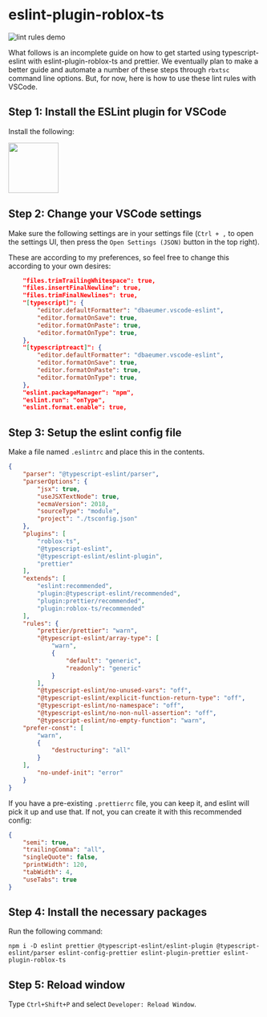 # eslint-plugin-roblox-ts

![lint rules demo](https://user-images.githubusercontent.com/15217173/64753460-ed490e80-d4e8-11e9-9af9-06fb1a0aceae.gif)


What follows is an incomplete guide on how to get started using typescript-eslint with eslint-plugin-roblox-ts and prettier. We eventually plan to make a better guide and automate a number of these steps through `rbxtsc` command line options. But, for now, here is how to use these lint rules with VSCode.

## Step 1: Install the ESLint plugin for VSCode
Install the following:

<a href="https://marketplace.visualstudio.com/items?itemName=dbaeumer.vscode-eslint"><img src="https://camo.githubusercontent.com/e16321b339b250b46af5bcb05ed36892e6770342/68747470733a2f2f64626165756d65722e67616c6c65727963646e2e76736173736574732e696f2f657874656e73696f6e732f64626165756d65722f7673636f64652d65736c696e742f312e392e312f313536363239383133363236392f4d6963726f736f66742e56697375616c53747564696f2e53657276696365732e49636f6e732e44656661756c74" data-canonical-src="https://dbaeumer.gallerycdn.vsassets.io/extensions/dbaeumer/vscode-eslint/1.9.1/1566298136269/Microsoft.VisualStudio.Services.Icons.Default" width="100" height="100"></a>

<!-- 
<a href="https://marketplace.visualstudio.com/items?itemName=esbenp.prettier-vscode"><img src="https://camo.githubusercontent.com/439873e3a6c9faa27a6f9d69ab8a9cc91bf7dc84/68747470733a2f2f657362656e702e67616c6c65727963646e2e76736173736574732e696f2f657874656e73696f6e732f657362656e702f70726574746965722d7673636f64652f312e31302e302f313536363537333135313038332f4d6963726f736f66742e56697375616c53747564696f2e53657276696365732e49636f6e732e44656661756c74" data-canonical-src="https://esbenp.gallerycdn.vsassets.io/extensions/esbenp/prettier-vscode/1.10.0/1566573151083/Microsoft.VisualStudio.Services.Icons.Default" width="100" height="100"></a>
-->

## Step 2: Change your VSCode settings
Make sure the following settings are in your settings file (`Ctrl + ,` to open the settings UI, then press the `Open Settings (JSON)` button in the top right).

These are according to my preferences, so feel free to change this according to your own desires:
```json
	"files.trimTrailingWhitespace": true,
	"files.insertFinalNewline": true,
	"files.trimFinalNewlines": true,
	"[typescript]": {
		"editor.defaultFormatter": "dbaeumer.vscode-eslint",
		"editor.formatOnSave": true,
		"editor.formatOnPaste": true,
		"editor.formatOnType": true,
	},
	"[typescriptreact]": {
		"editor.defaultFormatter": "dbaeumer.vscode-eslint",
		"editor.formatOnSave": true,
		"editor.formatOnPaste": true,
		"editor.formatOnType": true,
	},
	"eslint.packageManager": "npm",
	"eslint.run": "onType",
	"eslint.format.enable": true,
```

## Step 3: Setup the eslint config file
Make a file named `.eslintrc` and place this in the contents.

```json
{
    "parser": "@typescript-eslint/parser",
    "parserOptions": {
        "jsx": true,
        "useJSXTextNode": true,
        "ecmaVersion": 2018,
        "sourceType": "module",
        "project": "./tsconfig.json"
    },
    "plugins": [
        "roblox-ts",
        "@typescript-eslint",
        "@typescript-eslint/eslint-plugin",
        "prettier"
    ],
    "extends": [
        "eslint:recommended",
        "plugin:@typescript-eslint/recommended",
        "plugin:prettier/recommended",
        "plugin:roblox-ts/recommended"
    ],
    "rules": {
        "prettier/prettier": "warn",
        "@typescript-eslint/array-type": [
            "warn",
            {
                "default": "generic",
                "readonly": "generic"
            }
        ],
        "@typescript-eslint/no-unused-vars": "off",
        "@typescript-eslint/explicit-function-return-type": "off",
        "@typescript-eslint/no-namespace": "off",
        "@typescript-eslint/no-non-null-assertion": "off",
        "@typescript-eslint/no-empty-function": "warn",
	"prefer-const": [
		"warn",
		{
			"destructuring": "all"
		}
	],
        "no-undef-init": "error"
    }
}
```
If you have a pre-existing `.prettierrc` file, you can keep it, and eslint will pick it up and use that.
If not, you can create it with this recommended config:
```json
{
	"semi": true,
	"trailingComma": "all",
	"singleQuote": false,
	"printWidth": 120,
	"tabWidth": 4,
	"useTabs": true
}
```

## Step 4: Install the necessary packages

Run the following command:

`npm i -D eslint prettier @typescript-eslint/eslint-plugin @typescript-eslint/parser eslint-config-prettier eslint-plugin-prettier eslint-plugin-roblox-ts`

<!-- For roact development: npm i -D eslint-config-react -->

## Step 5: Reload window
Type `Ctrl+Shift+P` and select `Developer: Reload Window`. 
